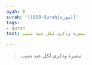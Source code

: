 ```yaml
---
ayah: 8
surah: '[[050-Surah|سورة]]'
tags:
- quran
text: تبصرة وذكرى لكل عبد منيب

---
```

> تبصرة وذكرى لكل عبد منيب
